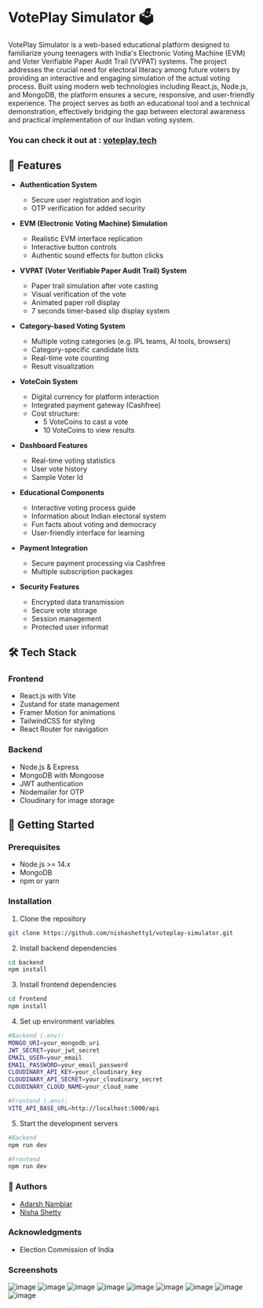  # VotePlay Simulator 🗳️

VotePlay Simulator is a web-based educational platform designed to familiarize young teenagers with India's Electronic Voting Machine (EVM) and Voter Verifiable Paper Audit Trail (VVPAT) systems. The project addresses the crucial need for electoral literacy among future voters by providing an interactive and engaging simulation of the actual voting process. Built using modern web technologies including React.js, Node.js, and MongoDB, the platform ensures a secure, responsive, and user-friendly experience. The project serves as both an educational tool and a technical demonstration, effectively bridging the gap between electoral awareness and practical implementation of our Indian voting system.

### You can check it out at : [voteplay.tech](https://www.voteplay.tech)

## 🌟 Features

- **Authentication System**
  - Secure user registration and login
  - OTP verification for added security

- **EVM (Electronic Voting Machine) Simulation**
  - Realistic EVM interface replication
  - Interactive button controls
  - Authentic sound effects for button clicks

- **VVPAT (Voter Verifiable Paper Audit Trail) System**
   - Paper trail simulation after vote casting
   - Visual verification of the vote
   - Animated paper roll display
   - 7 seconds timer-based slip display system

- **Category-based Voting System**
   - Multiple voting categories (e.g. IPL teams, AI tools, browsers)
   - Category-specific candidate lists
   - Real-time vote counting
   - Result visualization

- **VoteCoin System**
   - Digital currency for platform interaction
   - Integrated payment gateway (Cashfree)
   - Cost structure:
     - 5 VoteCoins to cast a vote
     - 10 VoteCoins to view results

- **Dashboard Features**
   - Real-time voting statistics
   - User vote history
   - Sample Voter Id

- **Educational Components**
   - Interactive voting process guide
   - Information about Indian electoral system
   - Fun facts about voting and democracy
   - User-friendly interface for learning

- **Payment Integration**
  - Secure payment processing via Cashfree
  - Multiple subscription packages

- **Security Features**
   - Encrypted data transmission
   - Secure vote storage
   - Session management
   - Protected user informat
 
## 🛠️ Tech Stack

### Frontend
- React.js with Vite
- Zustand for state management
- Framer Motion for animations
- TailwindCSS for styling
- React Router for navigation

### Backend
- Node.js & Express
- MongoDB with Mongoose
- JWT authentication
- Nodemailer for OTP
- Cloudinary for image storage

## 🚀 Getting Started

### Prerequisites
- Node.js >= 14.x
- MongoDB
- npm or yarn

### Installation

1. Clone the repository
```bash
git clone https://github.com/nishashetty1/voteplay-simulator.git
```
2. Install backend dependencies
```bash
cd backend
npm install
```
3. Install frontend dependencies
```bash
cd frontend
npm install
```
4. Set up environment variables
```bash
#Backend (.env):
MONGO_URI=your_mongodb_uri
JWT_SECRET=your_jwt_secret
EMAIL_USER=your_email
EMAIL_PASSWORD=your_email_password
CLOUDINARY_API_KEY=your_cloudinary_key
CLOUDINARY_API_SECRET=your_cloudinary_secret
CLOUDINARY_CLOUD_NAME=your_cloud_name
```
```bash
#Frontend (.env):
VITE_API_BASE_URL=http://localhost:5000/api
```
5. Start the development servers
```bash
#Backend
npm run dev
```
```bash
#Frontend
npm run dev
```
### 👥 Authors

- [Adarsh Nambiar](https://github.com/adarshnambiar12)
- [Nisha Shetty](https://github.com/nishashetty1)

### Acknowledgments
- Election Commission of India

### Screenshots
![image](https://github.com/user-attachments/assets/0c88bc44-cf0d-489d-a482-2131f7bf0564)
![image](https://github.com/user-attachments/assets/54f353ba-2900-49a1-9422-59e868936e6a)
![image](https://github.com/user-attachments/assets/7b6ea259-fd2a-4cf3-b919-d227b9a3510a)
![image](https://github.com/user-attachments/assets/1018c7af-bce6-42bf-9337-1ba302f45e22)
![image](https://github.com/user-attachments/assets/26e3e0da-643b-47f4-8af1-f018f7844821)
![image](https://github.com/user-attachments/assets/cf341b4d-de8d-43ab-aea5-47d168376745)
![image](https://github.com/user-attachments/assets/4c21b0c6-2750-4f0f-8021-36ac99829688)
![image](https://github.com/user-attachments/assets/d06a2183-9f7e-44a2-a9ee-47ac9f3293cd)
![image](https://github.com/user-attachments/assets/2cbe2bcf-c5da-4c88-a034-6f1ad4d877fd)
